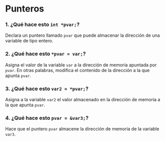 # Punteros

### 1. ¿Qué hace esto `int *pvar;`?  
Declara un puntero llamado `pvar` que puede almacenar la dirección de una variable de tipo entero.  

### 2. ¿Qué hace esto `*pvar = var;`?  
Asigna el valor de la variable `var` a la dirección de memoria apuntada por `pvar`. En otras palabras, modifica el contenido de la dirección a la que apunta `pvar`.  

### 3. ¿Qué hace esto `var2 = *pvar;`?  
Asigna a la variable `var2` el valor almacenado en la dirección de memoria a la que apunta `pvar`.  

### 4. ¿Qué hace esto `pvar = &var3;`?  
Hace que el puntero `pvar` almacene la dirección de memoria de la variable `var3`.  
